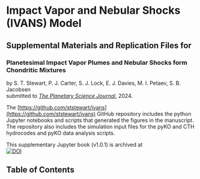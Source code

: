 # Impact Vapor and Nebular Shocks (IVANS) Model

## Supplemental Materials and Replication Files for
### Planetesimal Impact Vapor Plumes and Nebular Shocks form Chondritic Mixtures

by S. T. Stewart, P. J. Carter, S. J. Lock, E. J. Davies, M. I. Petaev, S. B. Jacobsen<br>
submitted to <i>[The Planetary Science Journal](https://iopscience.iop.org/journal/2632-3338)</i>, 2024.

The [https://github.com/ststewart/ivans](https://github.com/ststewart/ivans) GitHub repository includes the python Jupyter notebooks and scripts that generated the figures in the manuscript. The repository also includes the simulation input files for the pyKO and CTH hydrocodes and pyKO data analysis scripts.

This supplementary Jupyter book (v1.0.1) is archived at <br>
[![DOI](https://zenodo.org/badge/DOI/10.5281/zenodo.14247101.svg)](https://doi.org/10.5281/zenodo.14247101)

## Table of Contents
```{tableofcontents}
```
